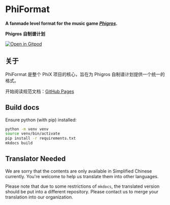 # PhiFormat

**A fanmade level format for the music game [_Phigros_](https://zh.moegirl.org.cn/Phigros).**

**Phigros 自制谱计划**

[![Open in Gitpod](https://gitpod.io/button/open-in-gitpod.svg)](https://gitpod.io/#https://github.com/phi-x/PhiFormat)

## 关于

PhiFormat 是整个 PhiX 项目的核心，旨在为 Phigros 自制谱计划提供一个统一的格式。

开始阅读规范文档：[GitHub Pages](https://phi-x.github.io/PhiFormat/)

## Build docs

Ensure python (with pip) installed:

```sh
python -m venv venv
source venv/bin/activate
pip install -r requirements.txt
mkdocs build
```

## Translator Needed

We are sorry that the contents are only available in Simplified Chinese currently. You're welcome to help us translate them into other languages.

Please note that due to some restrictions of `mkdocs`, the translated version should be put into a different repository. Please contact us to merge your translation into our organization.
